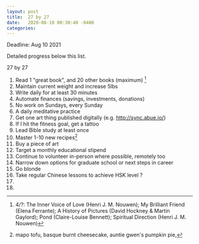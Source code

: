 ```yaml
---
layout: post
title:  27 by 27
date:   2020-08-10 00:30:40 -0400
categories:
---
```

Deadline: Aug 10 2021

Detailed progress below this list.

27 by 27
1. Read 1 "great book", and 20 other books (maximum) [^fa3a87c9]
2. Maintain current weight and increase 5lbs
3. Write daily for at least 30 minutes
4. Automate finances (savings, investments, donations)
5. No work on Sundays, every Sunday
6. A daily meditative practice
7. Get one art thing published digitally (e.g. http://sync.abue.io/)
8. If I hit the fitness goal, get a tattoo
9. Lead Bible study at least once
10. Master 1-10 new recipes[^db2d7591]
11. Buy a piece of art
12. Target a monthly educational stipend
13. Continue to volunteer in-person where possible, remotely too
14. Narrow down options for graduate school or next steps in career
15. Go blonde
16. Take regular Chinese lessons to achieve HSK level ?
17.
18.

[^db2d7591]: mapo tofu, basque burnt cheesecake, auntie gwen's pumpkin pie,



[^fa3a87c9]: 4/?: The Inner Voice of Love (Henri J. M. Nouwen); My Brilliant Friend (Elena Ferrante); A History of Pictures (David Hockney & Martin Gaylord); Pond (Claire-Louise Bennett); Spiritual Direction (Henri J. M. Nouwen)
